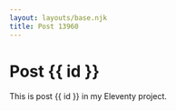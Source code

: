 ```yaml
---
layout: layouts/base.njk
title: Post 13960
---
```


# Post {{ id }}

This is post {{ id }} in my Eleventy project.
